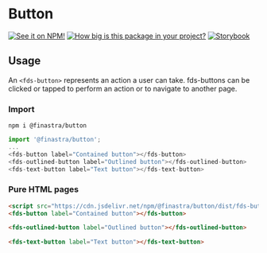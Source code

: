 # Button

[![See it on NPM!](https://img.shields.io/npm/v/@finastra/button?style=for-the-badge)](https://www.npmjs.com/package/@finastra/button)
[![How big is this package in your project?](https://img.shields.io/bundlephobia/minzip/@finastra/button?style=for-the-badge)](https://bundlephobia.com/result?p=@finastra/button)
[![Storybook](https://shields.io/badge/-Play%20with%20this%20web%20component-2a0481?logo=storybook&style=for-the-badge)](https://finastra.github.io/finastra-design-system/?path=/story/actions-button-contained--default)

## Usage

An `<fds-button>` represents an action a user can take. fds-buttons can be clicked or tapped to perform an action or to navigate to another page.

### Import

```
npm i @finastra/button
```

```ts
import '@finastra/button';
...
<fds-button label="Contained button"></fds-button>
<fds-outlined-button label="Outlined button"></fds-outlined-button>
<fds-text-button label="Text button"></fds-text-button>
```

### Pure HTML pages

```html
<script src="https://cdn.jsdelivr.net/npm/@finastra/button/dist/fds-button.js"></script>
<fds-button label="Contained button"></fds-button>

<fds-outlined-button label="Outlined button"></fds-outlined-button>

<fds-text-button label="Text button"></fds-text-button>
```
